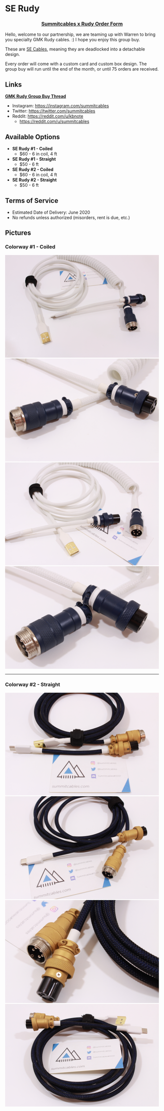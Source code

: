 # SE Rudy

<h3 align="center"><strong><a href="https://docs.google.com/forms/d/e/1FAIpQLSeo0QlcXQGZ04rbr2beCFjirvoV9oHu9fybxKgiN8Xw7g0GPg/viewform">Summitcables x Rudy Order Form</a></strong></h3>

Hello, welcome to our partnership, we are teaming up with Warren to bring you specialty GMK Rudy cables. :) I hope you enjoy this group buy.

These are [SE Cables](https://summitcables.com/#detachable), meaning they are deadlocked into a detachable design.

Every order will come with a custom card and custom box design. The group buy will run until the end of the month, or until 75 orders are received.

## Links
**[GMK Rudy Group Buy Thread](https://geekhack.org/index.php?topic=103621.msg2839291#msg2839291)**

* Instagram: <https://instagram.com/summitcables>
* Twitter: <https://twitter.com/summitcables>
* Reddit: <https://reddit.com/u/kbnote>
  * <https://reddit.com/u/summitcables>

## Available Options

* **SE Rudy #1 - Coiled**
  * $60 - 6 in coil, 4 ft
* **SE Rudy #1 - Straight**
  * $50 - 6 ft
* **SE Rudy #2 - Coiled**
  * $60 - 6 in coil, 4 ft
* **SE Rudy #2 - Straight**
  * $50 - 6 ft

## Terms of Service

* Estimated Date of Delivery: June 2020
* No refunds unless authorized (misorders, rent is due, etc.)

## Pictures

### Colorway #1 - Coiled
![](rudy/1_1.jpg)
![](rudy/1_2.jpg)
![](rudy/1_3.jpg)
![](rudy/1_4.jpg)

---

### Colorway #2 - Straight
![](rudy/2_1.jpg)
![](rudy/2_2.jpg)
![](rudy/2_3.jpg)
![](rudy/2_4.jpg)